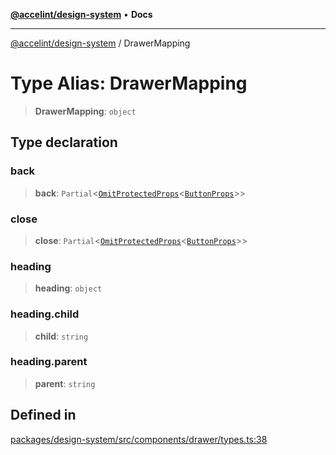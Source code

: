 [**@accelint/design-system**](../README.md) • **Docs**

***

[@accelint/design-system](../README.md) / DrawerMapping

# Type Alias: DrawerMapping

> **DrawerMapping**: `object`

## Type declaration

### back

> **back**: `Partial`\<[`OmitProtectedProps`](OmitProtectedProps.md)\<[`ButtonProps`](ButtonProps.md)\>\>

### close

> **close**: `Partial`\<[`OmitProtectedProps`](OmitProtectedProps.md)\<[`ButtonProps`](ButtonProps.md)\>\>

### heading

> **heading**: `object`

### heading.child

> **child**: `string`

### heading.parent

> **parent**: `string`

## Defined in

[packages/design-system/src/components/drawer/types.ts:38](https://github.com/gohypergiant/standard-toolkit/blob/258694cea8ed8bbd956b3cf5da47c2c9debcf127/packages/design-system/src/components/drawer/types.ts#L38)
